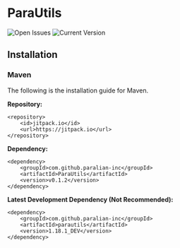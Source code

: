 # ParaUtils
![Open Issues](https://img.shields.io/github/issues/paralian-inc/ParaUtils) ![Current Version](https://img.shields.io/github/v/tag/paralian-inc/ParaUtils)

## Installation

### Maven

The following is the installation guide for Maven.

**Repository:**
```
<repository>
    <id>jitpack.io</id>
    <url>https://jitpack.io</url>
</repository>
```

**Dependency:**
```
<dependency>
    <groupId>com.github.paralian-inc</groupId>
    <artifactId>ParaUtils</artifactId>
    <version>v0.1.2</version>
</dependency>
```
**Latest Development Dependency (Not Recommended):**
```
<dependency>
    <groupId>com.github.paralian-inc</groupId>
    <artifactId>parautils</artifactId>
    <version>1.18.1_DEV</version>
</dependency>
```
